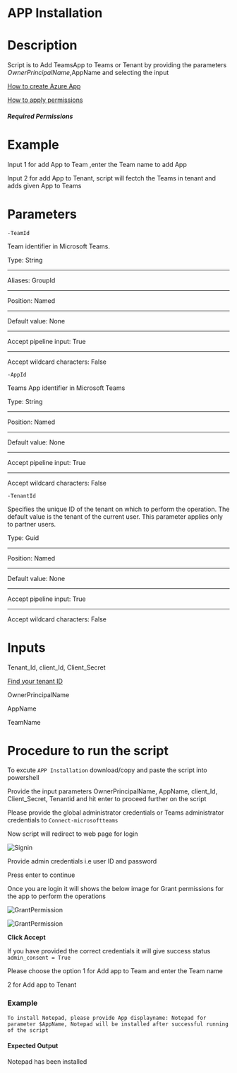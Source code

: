 # APP Installation

# Description

  Script is to Add TeamsApp to Teams or Tenant by providing the parameters $OwnerPrincipalName,$AppName and selecting the input 
  
 [How to create Azure App](https://docs.microsoft.com/en-us/graph/auth-register-app-v2)

 [How to apply permissions](https://docs.microsoft.com/en-us/graph/notifications-integration-app-registration)
  
 ##### Required Permissions
  
 # Example
  
   Input 1 for add App to Team ,enter the Team name to add App 
  
   Input 2 for add App to Tenant, script will fectch the Teams in tenant and adds given App to Teams
   
 # Parameters
 
`-TeamId`

Team identifier in Microsoft Teams.

Type:	String
***
Aliases:	GroupId
***
Position:	Named
***
Default value:	None
***
Accept pipeline input:	True
***
Accept wildcard characters:	False

`-AppId`

Teams App identifier in Microsoft Teams

Type:	String
***
Position:	Named
***
Default value:	None
***
Accept pipeline input:	True
***
Accept wildcard characters:	False

`-TenantId`

Specifies the unique ID of the tenant on which to perform the operation. The default value is the tenant of the current user. This parameter applies only to partner users.

Type:	Guid
***
Position:	Named
***
Default value:	None
***
Accept pipeline input:	True
***
Accept wildcard characters:	False
  
 # Inputs
  
  Tenant_Id, client_Id, Client_Secret
  
  [Find your tenant ID](https://docs.microsoft.com/en-us/onedrive/find-your-office-365-tenant-id#:~:text=In%20this%20article,your%20organization%20name%20or%20domain.)
  
  OwnerPrincipalName
  
  AppName
  
  TeamName
    
# Procedure to run the script
 
   To excute `APP Installation` download/copy and paste the script into powershell
        
   Provide the input parameters OwnerPrincipalName, AppName, client_Id, Client_Secret, Tenantid and hit enter to proceed further on the script
   
   Please provide the global administrator credentials or Teams administrator credentials to `Connect-microsoftteams`
        
   Now script will redirect to web page for login
        
   ![Signin](https://github.com/Geetha63/MS-Teams-Scripts/blob/master/Images/Siginin.png)
        
   Provide admin credentials i.e user ID and password 
        
   Press enter to continue
   
   Once you are login it will shows the below image for Grant permissions for the app to perform the operations

 ![GrantPermission](https://github.com/Geetha63/MS-Teams-Scripts/blob/master/Images/GrantPermissions.png)	
 
 ![GrantPermission](https://github.com/Geetha63/MS-Teams-Scripts/blob/master/Images/GrantPermissions2.png)
 
 **Click Accept**

 If you have provided the correct credentials it will give success status `admin_consent = True`
 
 Please choose the option 1 for Add app to Team and enter the Team name 
 
 2 for Add app to Tenant

 ### Example 
 
    To install Notepad, please provide App displayname: Notepad for parameter $AppName, Notepad will be installed after successful running of the script 
    
#### Expected Output
Notepad has been installed  


